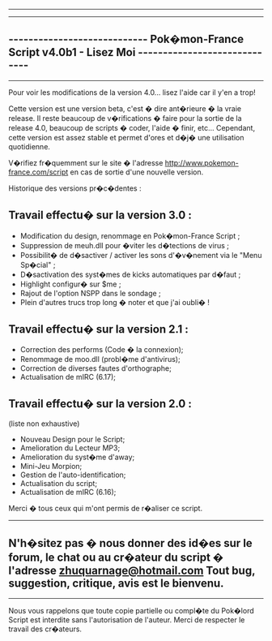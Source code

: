 -------------------------------------------------------------------------------------------------
-------------------------------------------------------------------------------------------------
---------------------------- Pok�mon-France Script v4.0b1 - Lisez Moi -----------------------------
-------------------------------------------------------------------------------------------------
-------------------------------------------------------------------------------------------------

Pour voir les modifications de la version 4.0... lisez l'aide car il y'en a trop!

Cette version est une version beta, c'est � dire ant�rieure � la vraie release. Il reste beaucoup de v�rifications � faire pour la sortie de la release 4.0, beaucoup de scripts � coder, l'aide � finir, etc...
Cependant, cette version est assez stable et permet d'ores et d�j� une utilisation quotidienne.

V�rifiez fr�quemment sur le site � l'adresse http://www.pokemon-france.com/script en cas de sortie d'une nouvelle version.

Historique des versions pr�c�dentes :


Travail effectu� sur la version 3.0 :
----------------------------------------

- Modification du design, renommage en Pok�mon-France Script ;
- Suppression de meuh.dll pour �viter les d�tections de virus ;
- Possibilit� de d�sactiver / activer les sons d'�v�nement via le "Menu Sp�cial" ;
- D�sactivation des syst�mes de kicks automatiques par d�faut ;
- Highlight configur� sur $me ;
- Rajout de l'option NSPP dans le sondage ;
- Plein d'autres trucs trop long � noter et que j'ai oubli� !


Travail effectu� sur la version 2.1 :
----------------------------------------
 
- Correction des performs (Code � la connexion);
- Renommage de moo.dll (probl�me d'antivirus);
- Correction de diverses fautes d'orthographe;
- Actualisation de mIRC (6.17);

Travail effectu� sur la version 2.0 :
----------------------------------------
(liste non exhaustive)
 
- Nouveau Design pour le Script;
- Amelioration du Lecteur MP3;
- Amelioration du syst�me d'away;
- Mini-Jeu Morpion;
- Gestion de l'auto-identification;
- Actualisation du script;
- Actualisation de mIRC (6.16);

Merci � tous ceux qui m'ont permis de r�aliser ce script.

--------------------------------------------------------------------------------------
N'h�sitez pas � nous donner des id�es sur le forum, le chat ou au cr�ateur du script 
� l'adresse zhuquarnage@hotmail.com
Tout bug, suggestion, critique, avis est le bienvenu.
--------------------------------------------------------------------------------------
--------------------------------------------------------------------------------------
Nous vous rappelons que toute copie partielle ou compl�te du Pok�lord Script est interdite
sans l'autorisation de l'auteur. Merci de respecter le travail des cr�ateurs.
